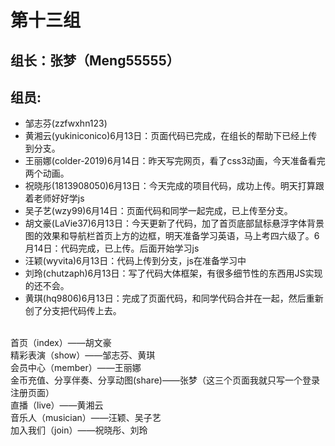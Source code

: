 # 第十三组

## 组长：张梦（Meng55555）
## 组员:
* 邹志芬(zzfwxhn123)
* 黄湘云(yukiniconico)6月13日：页面代码已完成，在组长的帮助下已经上传到分支。
* 王丽娜(colder-2019)6月14日：昨天写完网页，看了css3动画，今天准备看完两个动画。
* 祝晓彤(1813908050)6月13日：今天完成的项目代码，成功上传。明天打算跟着老师好好学js
* 吴子艺(wzy99)6月14日：页面代码和同学一起完成，已上传至分支。
* 胡文豪(LaVie37)6月13日：今天更新了代码，加了首页底部鼠标悬浮字体背景图的效果和导航栏首页上方的边框，明天准备学习英语，马上考四六级了。6月14日：代码完成，已上传。后面开始学习js
* 汪颖(wyvita)6月13日：代码上传到分支，js在准备学习中
* 刘玲(chutzaph)6月13日：写了代码大体框架，有很多细节性的东西用JS实现的还不会。
* 黄琪(hq9806)6月13日：完成了页面代码，和同学代码合并在一起，然后重新创了分支把代码传上去。
<br/>
首页（index）——胡文豪<br/>
精彩表演（show）——邹志芬、黄琪<br/>
会员中心（member）——王丽娜<br/>
金币充值、分享伴奏、分享动图(share)——张梦（这三个页面我就只写一个登录注册页面）<br/>
直播（live）——黄湘云<br/>
音乐人（musician）——汪颖、吴子艺<br/>
加入我们（join）——祝晓彤、刘玲
